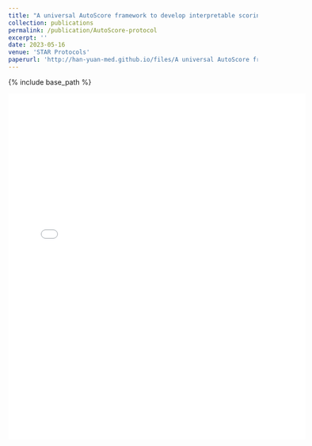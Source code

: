 ```yaml
---
title: "A universal AutoScore framework to develop interpretable scoring systems for predicting common types of clinical outcomes"
collection: publications
permalink: /publication/AutoScore-protocol
excerpt: ''
date: 2023-05-16
venue: 'STAR Protocols'
paperurl: 'http://han-yuan-med.github.io/files/A universal AutoScore framework to develop interpretable scoring systems for predicting common types of clinical outcomes.pdf'
---
```

{% include base_path %}

<embed src="{{ site.baseurl }}/files/A universal AutoScore framework to develop interpretable scoring systems for predicting common types of clinical outcomes.pdf" width="600" height="700" type='application/pdf'> 